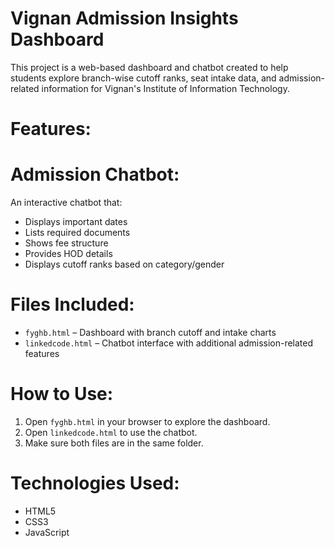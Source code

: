 # Vignan Admission Insights Dashboard

This project is a web-based dashboard and chatbot created to help students explore branch-wise cutoff ranks, seat intake data, and admission-related information for Vignan's Institute of Information Technology.

# Features:
  # Admission Chatbot:
  An interactive chatbot that:
  - Displays important dates
  - Lists required documents
  - Shows fee structure
  - Provides HOD details
  - Displays cutoff ranks based on category/gender

# Files Included:

- `fyghb.html` – Dashboard with branch cutoff and intake charts
- `linkedcode.html` – Chatbot interface with additional admission-related features

# How to Use:
1. Open `fyghb.html` in your browser to explore the dashboard.
2. Open `linkedcode.html` to use the chatbot.
3. Make sure both files are in the same folder.

# Technologies Used:

- HTML5
- CSS3
- JavaScript
  
